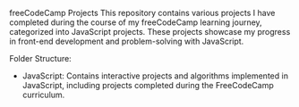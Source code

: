 freeCodeCamp Projects
This repository contains various projects I have completed during the course of my freeCodeCamp learning journey, categorized into JavaScript projects. These projects showcase my progress in front-end development and problem-solving with JavaScript.

Folder Structure:
  - JavaScript: Contains interactive projects and algorithms implemented in JavaScript, including projects completed during the FreeCodeCamp curriculum.
